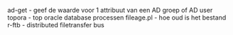 ad-get     - geef de waarde voor 1 attribuut van een AD groep of AD user
topora     - top oracle database processen
fileage.pl - hoe oud is het bestand
r-ftb      - distributed filetransfer bus

